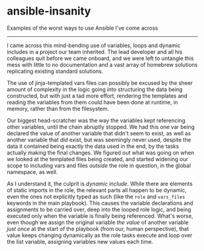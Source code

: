 # ansible-insanity
Examples of the worst ways to use Ansible I've come across

---

I came across this mind-bending use of variables, loops and dynamic includes in a project our team inherited. The lead developer and all his colleagues quit before we came onboard, and we were left to untangle this mess with little to no documentation and a vast array of homebrew solutions replicating existing standard solutions.

The use of jinja-templated vars files can possibly be excused by the sheer amount of complexity in the logic going into structuring the data being constructed, but with just a tad more effort, rendering the templates and reading the variables from them could have been done at runtime, in memory, rather than from the filesystem.

Our biggest head-scratcher was the way the variables kept referencing other variables, until the chain abruptly stopped. We had this one var being declared the value of another variable that didn't seem to exist, as well as another variable that _did_ exist, but was seemingly never used, despite the data it contained being exactly the data used in the end, by the tasks actually making the final changes. We figured out what was going on when we looked at the templated files being created, and started widening our scope to including vars and files _outside_ the role in question, in the global namespace, as well.

As I understand it, the culprit is *dynamic include*. While there are elements of static imports in the role, the relevant parts all happen to be dynamic, even the ones not explicitly typed as such (like the `role` and `vars_files` keywords in the main playbook). This causes the variable declarations and assignments to be carried over, deep into the looped role logic, and being executed only when the variable is finally being referenced. What's worse, even though we assign the original variable _the value_ of another variable _just once_ at the start of the playbook (from our, human perspective), that value keeps changing dynamically as the role tasks execute and loop over the list variable, assigning variables new values each time.
